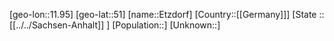 ﻿---
location: [51,11.95]
type: City
tags:
- geo/City


SpocWebEntityId: 30088
isDeleted: false
confidential: public

---
[geo-lon::11.95]
[geo-lat::51]
[name::Etzdorf]
[Country::[[Germany]]]
[State :: [[../../Sachsen-Anhalt]] ]
[Population::]
[Unknown::]

